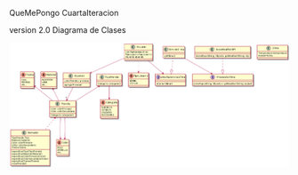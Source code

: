 

QueMePongo CuartaIteracion

version 2.0  Diagrama de Clases



![Aquí la descripción de la imagen por si no carga](https://raw.githubusercontent.com/heinHertz/QueMePongoCuartaIteracion/master/diagrama.png)
